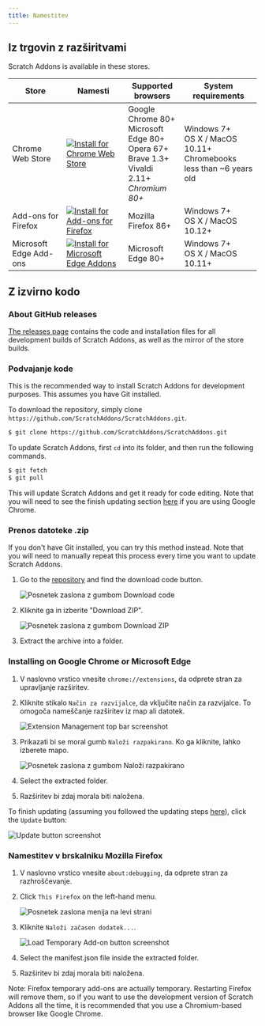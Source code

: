 ```yaml
---
title: Namestitev
---
```


## Iz trgovin z razširitvami

Scratch Addons is available in these stores.

| Store | Namesti | Supported browsers | System requirements |
| - | - | - | - |
| Chrome Web Store | [![Install for Chrome Web Store](https://img.shields.io/chrome-web-store/v/fbeffbjdlemaoicjdapfpikkikjoneco?style=flat-square&logo=google-chrome&logoColor=white&label=install&color=4285F4)](https://chrome.google.com/webstore/detail/fbeffbjdlemaoicjdapfpikkikjoneco) | Google Chrome 80+<br />Microsoft Edge 80+<br />Opera 67+<br />Brave 1.3+<br />Vivaldi 2.11+<br />*Chromium 80+* | Windows 7+<br />OS X / MacOS 10.11+<br />Chromebooks less than ~6 years old
| Add-ons for Firefox | [![Install for Add-ons for Firefox](https://img.shields.io/amo/v/scratch-messaging-extension?style=flat-square&logo=firefox-browser&logoColor=white&label=install&color=FF7139)](https://addons.mozilla.org/firefox/addon/scratch-messaging-extension/) | Mozilla Firefox 86+ | Windows 7+<br />OS X / MacOS 10.12+
| Microsoft Edge Add-ons | [![Install for Microsoft Edge Addons](https://img.shields.io/badge/dynamic/json?style=flat-square&logo=microsoftedge&logoColor=white&label=install&color=0078D7&prefix=v&query=%24.version&url=https%3A%2F%2Fmicrosoftedge.microsoft.com%2Faddons%2Fgetproductdetailsbycrxid%2Filiepgjnemckemgnledoipfiilhajdjj)](https://microsoftedge.microsoft.com/addons/detail/iliepgjnemckemgnledoipfiilhajdjj) | Microsoft Edge 80+ | Windows 7+<br />OS X / MacOS 10.11+

## Z izvirno kodo

### About GitHub releases

[The releases page](https://github.com/ScratchAddons/ScratchAddons/releases) contains the code and installation files for all development builds of Scratch Addons, as well as the mirror of the store builds.

### Podvajanje kode

This is the recommended way to install Scratch Addons for development purposes. This assumes you have Git installed.

To download the repository, simply clone `https://github.com/ScratchAddons/ScratchAddons.git`.

```sh
$ git clone https://github.com/ScratchAddons/ScratchAddons.git
```
To update Scratch Addons, first `cd` into its folder, and then run the following commands.

```sh
$ git fetch
$ git pull
```

This will update Scratch Addons and get it ready for code editing. Note that you will need to see the finish updating section [here](#install-on-google-chrome) if you are using Google Chrome.


### Prenos datoteke .zip

If you don't have Git installed, you can try this method instead. Note that you will need to manually repeat this process every time you want to update Scratch Addons.

1. Go to the [repository](https://github.com/ScratchAddons/ScratchAddons) and find the download code button.

   ![Posnetek zaslona z gumbom Download code](/assets/img/docs/download-code-button.png)

2. Kliknite ga in izberite "Download ZIP".

   ![Posnetek zaslona z gumbom Download ZIP](/assets/img/docs/download-zipball-button.png)

3. Extract the archive into a folder.

### Installing on Google Chrome or Microsoft Edge

1. V naslovno vrstico vnesite `chrome://extensions`, da odprete stran za upravljanje razširitev.

2. Kliknite stikalo `Način za razvijalce`, da vključite način za razvijalce. To omogoča nameščanje razširitev iz map ali datotek.

   ![Extension Management top bar screenshot](/assets/img/docs/developer-mode-toggle.png)

3. Prikazati bi se moral gumb `Naloži razpakirano`. Ko ga kliknite, lahko izberete mapo.

   ![Posnetek zaslona z gumbom Naloži razpakirano](/assets/img/docs/load-unpacked-button.png)

4. Select the extracted folder.
5. Razširitev bi zdaj morala biti naložena.

To finish updating (assuming you followed the updating steps [here](#cloning-the-repository)), click the `Update` button:

![Update button screenshot](/assets/img/docs/update-button.png)


### Namestitev v brskalniku Mozilla Firefox

1. V naslovno vrstico vnesite `about:debugging`, da odprete stran za razhroščevanje.

2. Click `This Firefox` on the left-hand menu.

   ![Posnetek zaslona menija na levi strani](/assets/img/docs/left-hand-menu.png)

4. Kliknite `Naloži začasen dodatek...`.

   ![Load Temporary Add-on button screenshot](/assets/img/docs/load-addon.png)

6. Select the manifest.json file inside the extracted folder.
7. Razširitev bi zdaj morala biti naložena.

Note: Firefox temporary add-ons are actually temporary. Restarting Firefox will remove them, so if you want to use the development version of Scratch Addons all the time, it is recommended that you use a Chromium-based browser like Google Chrome.

